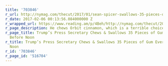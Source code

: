 ```yaml
---
title: '703846'
r_url: http://nymag.com/thecut/2017/01/sean-spicer-swallows-35-pieces-of-gum-every-day-before-noon.html
r_date: 2017-02-06 00:13:56.084000000 Z
r_wrapped_url: https://www.reading.am/p/4Beh/http://nymag.com/thecut/2017/01/sean-spicer-swallows-35-pieces-of-gum-every-day-before-noon.html
r_page_description: He chews Orbit cinnamon, which is a terrible choice.
r_page_title: Trump’s Press Secretary Chews & Swallows 35 Pieces of Gum Every Day
  Before Noon
r_title: Trump’s Press Secretary Chews & Swallows 35 Pieces of Gum Every Day Before
  Noon
r_id: '703846'
r_page_id: '516704'
---
```


